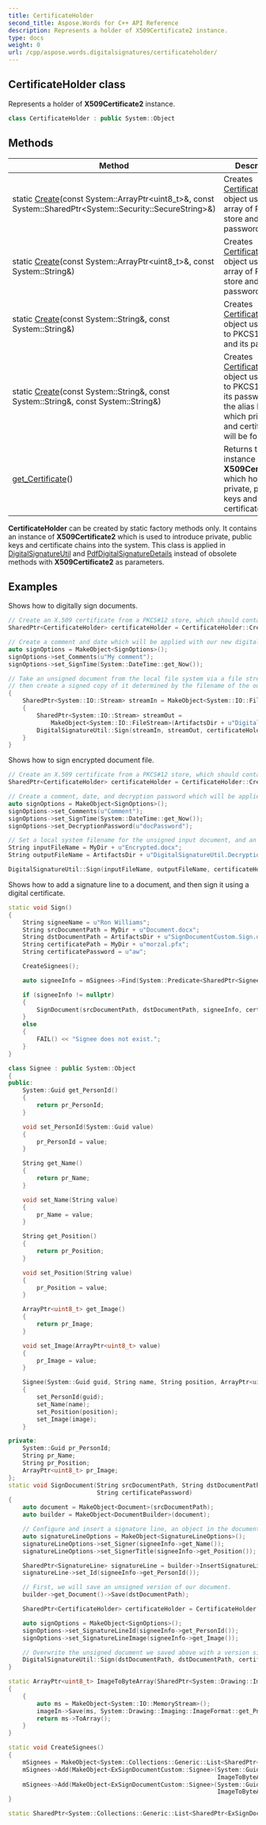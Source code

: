 ```yaml
---
title: CertificateHolder
second_title: Aspose.Words for C++ API Reference
description: Represents a holder of X509Certificate2 instance. 
type: docs
weight: 0
url: /cpp/aspose.words.digitalsignatures/certificateholder/
---
```

## CertificateHolder class


Represents a holder of **X509Certificate2** instance.

```cpp
class CertificateHolder : public System::Object
```


## Methods

| Method | Description |
| --- | --- |
| static [Create](./create/)(const System::ArrayPtr\<uint8_t\>\&, const System::SharedPtr\<System::Security::SecureString\>\&) | Creates [CertificateHolder](./) object using byte array of PKCS12 store and its password. |
| static [Create](./create/)(const System::ArrayPtr\<uint8_t\>\&, const System::String\&) | Creates [CertificateHolder](./) object using byte array of PKCS12 store and its password. |
| static [Create](./create/)(const System::String\&, const System::String\&) | Creates [CertificateHolder](./) object using path to PKCS12 store and its password. |
| static [Create](./create/)(const System::String\&, const System::String\&, const System::String\&) | Creates [CertificateHolder](./) object using path to PKCS12 store, its password and the alias by using which private key and certificate will be found. |
| [get_Certificate](./get_certificate/)() | Returns the instance of **X509Certificate2** which holds private, public keys and certificate chain. |

**CertificateHolder** can be created by static factory methods only. It contains an instance of **X509Certificate2** which is used to introduce private, public keys and certificate chains into the system. This class is applied in [DigitalSignatureUtil](../digitalsignatureutil/) and [PdfDigitalSignatureDetails](../../aspose.words.saving/pdfdigitalsignaturedetails/) instead of obsolete methods with **X509Certificate2** as parameters.

## Examples




Shows how to digitally sign documents. 
```cpp
// Create an X.509 certificate from a PKCS#12 store, which should contain a private key.
SharedPtr<CertificateHolder> certificateHolder = CertificateHolder::Create(MyDir + u"morzal.pfx", u"aw");

// Create a comment and date which will be applied with our new digital signature.
auto signOptions = MakeObject<SignOptions>();
signOptions->set_Comments(u"My comment");
signOptions->set_SignTime(System::DateTime::get_Now());

// Take an unsigned document from the local file system via a file stream,
// then create a signed copy of it determined by the filename of the output file stream.
{
    SharedPtr<System::IO::Stream> streamIn = MakeObject<System::IO::FileStream>(MyDir + u"Document.docx", System::IO::FileMode::Open);
    {
        SharedPtr<System::IO::Stream> streamOut =
            MakeObject<System::IO::FileStream>(ArtifactsDir + u"DigitalSignatureUtil.SignDocument.docx", System::IO::FileMode::OpenOrCreate);
        DigitalSignatureUtil::Sign(streamIn, streamOut, certificateHolder, signOptions);
    }
}
```


Shows how to sign encrypted document file. 
```cpp
// Create an X.509 certificate from a PKCS#12 store, which should contain a private key.
SharedPtr<CertificateHolder> certificateHolder = CertificateHolder::Create(MyDir + u"morzal.pfx", u"aw");

// Create a comment, date, and decryption password which will be applied with our new digital signature.
auto signOptions = MakeObject<SignOptions>();
signOptions->set_Comments(u"Comment");
signOptions->set_SignTime(System::DateTime::get_Now());
signOptions->set_DecryptionPassword(u"docPassword");

// Set a local system filename for the unsigned input document, and an output filename for its new digitally signed copy.
String inputFileName = MyDir + u"Encrypted.docx";
String outputFileName = ArtifactsDir + u"DigitalSignatureUtil.DecryptionPassword.docx";

DigitalSignatureUtil::Sign(inputFileName, outputFileName, certificateHolder, signOptions);
```


Shows how to add a signature line to a document, and then sign it using a digital certificate. 
```cpp
static void Sign()
{
    String signeeName = u"Ron Williams";
    String srcDocumentPath = MyDir + u"Document.docx";
    String dstDocumentPath = ArtifactsDir + u"SignDocumentCustom.Sign.docx";
    String certificatePath = MyDir + u"morzal.pfx";
    String certificatePassword = u"aw";

    CreateSignees();

    auto signeeInfo = mSignees->Find(System::Predicate<SharedPtr<Signee>>([&](SharedPtr<Signee> c) { return c->get_Name() == signeeName; }));

    if (signeeInfo != nullptr)
    {
        SignDocument(srcDocumentPath, dstDocumentPath, signeeInfo, certificatePath, certificatePassword);
    }
    else
    {
        FAIL() << "Signee does not exist.";
    }
}

class Signee : public System::Object
{
public:
    System::Guid get_PersonId()
    {
        return pr_PersonId;
    }

    void set_PersonId(System::Guid value)
    {
        pr_PersonId = value;
    }

    String get_Name()
    {
        return pr_Name;
    }

    void set_Name(String value)
    {
        pr_Name = value;
    }

    String get_Position()
    {
        return pr_Position;
    }

    void set_Position(String value)
    {
        pr_Position = value;
    }

    ArrayPtr<uint8_t> get_Image()
    {
        return pr_Image;
    }

    void set_Image(ArrayPtr<uint8_t> value)
    {
        pr_Image = value;
    }

    Signee(System::Guid guid, String name, String position, ArrayPtr<uint8_t> image)
    {
        set_PersonId(guid);
        set_Name(name);
        set_Position(position);
        set_Image(image);
    }

private:
    System::Guid pr_PersonId;
    String pr_Name;
    String pr_Position;
    ArrayPtr<uint8_t> pr_Image;
};
static void SignDocument(String srcDocumentPath, String dstDocumentPath, SharedPtr<ExSignDocumentCustom::Signee> signeeInfo, String certificatePath,
                         String certificatePassword)
{
    auto document = MakeObject<Document>(srcDocumentPath);
    auto builder = MakeObject<DocumentBuilder>(document);

    // Configure and insert a signature line, an object in the document that will display a signature that we sign it with.
    auto signatureLineOptions = MakeObject<SignatureLineOptions>();
    signatureLineOptions->set_Signer(signeeInfo->get_Name());
    signatureLineOptions->set_SignerTitle(signeeInfo->get_Position());

    SharedPtr<SignatureLine> signatureLine = builder->InsertSignatureLine(signatureLineOptions)->get_SignatureLine();
    signatureLine->set_Id(signeeInfo->get_PersonId());

    // First, we will save an unsigned version of our document.
    builder->get_Document()->Save(dstDocumentPath);

    SharedPtr<CertificateHolder> certificateHolder = CertificateHolder::Create(certificatePath, certificatePassword);

    auto signOptions = MakeObject<SignOptions>();
    signOptions->set_SignatureLineId(signeeInfo->get_PersonId());
    signOptions->set_SignatureLineImage(signeeInfo->get_Image());

    // Overwrite the unsigned document we saved above with a version signed using the certificate.
    DigitalSignatureUtil::Sign(dstDocumentPath, dstDocumentPath, certificateHolder, signOptions);
}

static ArrayPtr<uint8_t> ImageToByteArray(SharedPtr<System::Drawing::Image> imageIn)
{
    {
        auto ms = MakeObject<System::IO::MemoryStream>();
        imageIn->Save(ms, System::Drawing::Imaging::ImageFormat::get_Png());
        return ms->ToArray();
    }
}

static void CreateSignees()
{
    mSignees = MakeObject<System::Collections::Generic::List<SharedPtr<ExSignDocumentCustom::Signee>>>();
    mSignees->Add(MakeObject<ExSignDocumentCustom::Signee>(System::Guid::NewGuid(), u"Ron Williams", u"Chief Executive Officer",
                                                           ImageToByteArray(System::Drawing::Image::FromFile(ImageDir + u"Logo.jpg"))));
    mSignees->Add(MakeObject<ExSignDocumentCustom::Signee>(System::Guid::NewGuid(), u"Stephen Morse", u"Head of Compliance",
                                                           ImageToByteArray(System::Drawing::Image::FromFile(ImageDir + u"Logo.jpg"))));
}

static SharedPtr<System::Collections::Generic::List<SharedPtr<ExSignDocumentCustom::Signee>>> mSignees;
```


